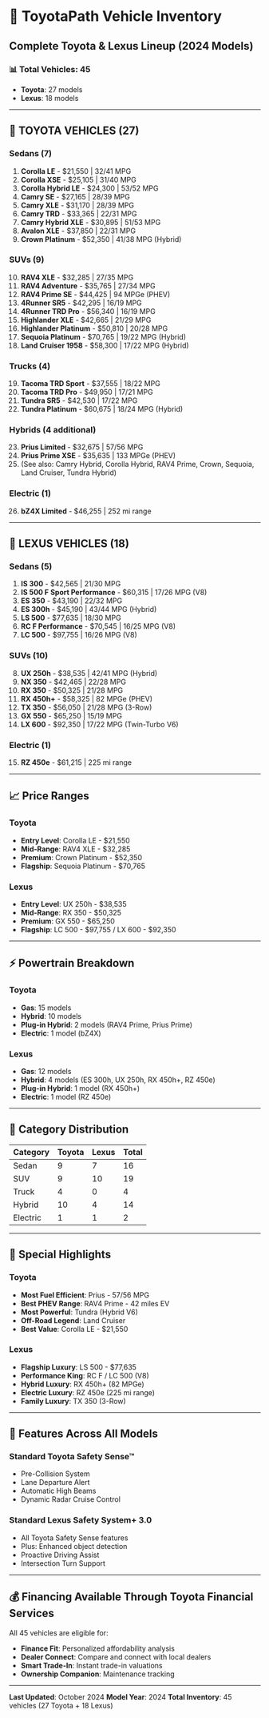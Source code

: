 # 🚗 ToyotaPath Vehicle Inventory

## Complete Toyota & Lexus Lineup (2024 Models)

### 📊 **Total Vehicles: 45**
- **Toyota**: 27 models
- **Lexus**: 18 models

---

## 🔵 TOYOTA VEHICLES (27)

### Sedans (7)
1. **Corolla LE** - $21,550 | 32/41 MPG
2. **Corolla XSE** - $25,105 | 31/40 MPG
3. **Corolla Hybrid LE** - $24,300 | 53/52 MPG
4. **Camry SE** - $27,165 | 28/39 MPG
5. **Camry XLE** - $31,170 | 28/39 MPG
6. **Camry TRD** - $33,365 | 22/31 MPG
7. **Camry Hybrid XLE** - $30,895 | 51/53 MPG
8. **Avalon XLE** - $37,850 | 22/31 MPG
9. **Crown Platinum** - $52,350 | 41/38 MPG (Hybrid)

### SUVs (9)
10. **RAV4 XLE** - $32,285 | 27/35 MPG
11. **RAV4 Adventure** - $35,765 | 27/34 MPG
12. **RAV4 Prime SE** - $44,425 | 94 MPGe (PHEV)
13. **4Runner SR5** - $42,295 | 16/19 MPG
14. **4Runner TRD Pro** - $56,340 | 16/19 MPG
15. **Highlander XLE** - $42,665 | 21/29 MPG
16. **Highlander Platinum** - $50,810 | 20/28 MPG
17. **Sequoia Platinum** - $70,765 | 19/22 MPG (Hybrid)
18. **Land Cruiser 1958** - $58,300 | 17/22 MPG (Hybrid)

### Trucks (4)
19. **Tacoma TRD Sport** - $37,555 | 18/22 MPG
20. **Tacoma TRD Pro** - $49,950 | 17/21 MPG
21. **Tundra SR5** - $42,530 | 17/22 MPG
22. **Tundra Platinum** - $60,675 | 18/24 MPG (Hybrid)

### Hybrids (4 additional)
23. **Prius Limited** - $32,675 | 57/56 MPG
24. **Prius Prime XSE** - $35,635 | 133 MPGe (PHEV)
25. (See also: Camry Hybrid, Corolla Hybrid, RAV4 Prime, Crown, Sequoia, Land Cruiser, Tundra Hybrid)

### Electric (1)
26. **bZ4X Limited** - $46,255 | 252 mi range

---

## 🔷 LEXUS VEHICLES (18)

### Sedans (5)
1. **IS 300** - $42,565 | 21/30 MPG
2. **IS 500 F Sport Performance** - $60,315 | 17/26 MPG (V8)
3. **ES 350** - $43,190 | 22/32 MPG
4. **ES 300h** - $45,190 | 43/44 MPG (Hybrid)
5. **LS 500** - $77,635 | 18/30 MPG
6. **RC F Performance** - $70,545 | 16/25 MPG (V8)
7. **LC 500** - $97,755 | 16/26 MPG (V8)

### SUVs (10)
8. **UX 250h** - $38,535 | 42/41 MPG (Hybrid)
9. **NX 350** - $42,465 | 22/28 MPG
10. **RX 350** - $50,325 | 21/28 MPG
11. **RX 450h+** - $58,325 | 82 MPGe (PHEV)
12. **TX 350** - $56,050 | 21/28 MPG (3-Row)
13. **GX 550** - $65,250 | 15/19 MPG
14. **LX 600** - $92,350 | 17/22 MPG (Twin-Turbo V6)

### Electric (1)
15. **RZ 450e** - $61,215 | 225 mi range

---

## 📈 Price Ranges

### Toyota
- **Entry Level**: Corolla LE - $21,550
- **Mid-Range**: RAV4 XLE - $32,285
- **Premium**: Crown Platinum - $52,350
- **Flagship**: Sequoia Platinum - $70,765

### Lexus
- **Entry Level**: UX 250h - $38,535
- **Mid-Range**: RX 350 - $50,325
- **Premium**: GX 550 - $65,250
- **Flagship**: LC 500 - $97,755 / LX 600 - $92,350

---

## ⚡ Powertrain Breakdown

### Toyota
- **Gas**: 15 models
- **Hybrid**: 10 models
- **Plug-in Hybrid**: 2 models (RAV4 Prime, Prius Prime)
- **Electric**: 1 model (bZ4X)

### Lexus
- **Gas**: 12 models
- **Hybrid**: 4 models (ES 300h, UX 250h, RX 450h+, RZ 450e)
- **Plug-in Hybrid**: 1 model (RX 450h+)
- **Electric**: 1 model (RZ 450e)

---

## 🎯 Category Distribution

| Category | Toyota | Lexus | Total |
|----------|--------|-------|-------|
| Sedan    | 9      | 7     | 16    |
| SUV      | 9      | 10    | 19    |
| Truck    | 4      | 0     | 4     |
| Hybrid   | 10     | 4     | 14    |
| Electric | 1      | 1     | 2     |

---

## 🌟 Special Highlights

### Toyota
- **Most Fuel Efficient**: Prius - 57/56 MPG
- **Best PHEV Range**: RAV4 Prime - 42 miles EV
- **Most Powerful**: Tundra (Hybrid V6)
- **Off-Road Legend**: Land Cruiser
- **Best Value**: Corolla LE - $21,550

### Lexus
- **Flagship Luxury**: LS 500 - $77,635
- **Performance King**: RC F / LC 500 (V8)
- **Hybrid Luxury**: RX 450h+ (82 MPGe)
- **Electric Luxury**: RZ 450e (225 mi range)
- **Family Luxury**: TX 350 (3-Row)

---

## 🚀 Features Across All Models

### Standard Toyota Safety Sense™
- Pre-Collision System
- Lane Departure Alert
- Automatic High Beams
- Dynamic Radar Cruise Control

### Standard Lexus Safety System+ 3.0
- All Toyota Safety Sense features
- Plus: Enhanced object detection
- Proactive Driving Assist
- Intersection Turn Support

---

## 💰 Financing Available Through Toyota Financial Services

All 45 vehicles are eligible for:
- **Finance Fit**: Personalized affordability analysis
- **Dealer Connect**: Compare and connect with local dealers
- **Smart Trade-In**: Instant trade-in valuations
- **Ownership Companion**: Maintenance tracking

---

**Last Updated**: October 2024
**Model Year**: 2024
**Total Inventory**: 45 vehicles (27 Toyota + 18 Lexus)
